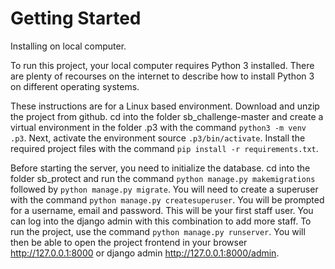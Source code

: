 # Getting Started
Installing on local computer.

To run this project, your local computer requires Python 3 installed. There are plenty of recourses on the internet to describe how to install Python 3 on different operating systems.

These instructions are for a Linux based environment. Download and unzip the project from github.
cd into the folder sb_challenge-master and create a virtual environment in the folder .p3 with the command `python3 -m venv .p3`.
Next, activate the environment source `.p3/bin/activate`. Install the required project files with the command `pip install -r requirements.txt`.

Before starting the server, you need to initialize the database. cd into the folder sb_protect and run the command `python manage.py makemigrations` followed by `python manage.py migrate`. You will need to create a superuser with the command `python manage.py createsuperuser`. You will be prompted for a username, email and password. This will be your first staff user. You can log into the django admin with this combination to add more staff. To run the project, use the command `python manage.py runserver`. You will then be able to open the project frontend in your browser http://127.0.0.1:8000 or django admin http://127.0.0.1:8000/admin.
